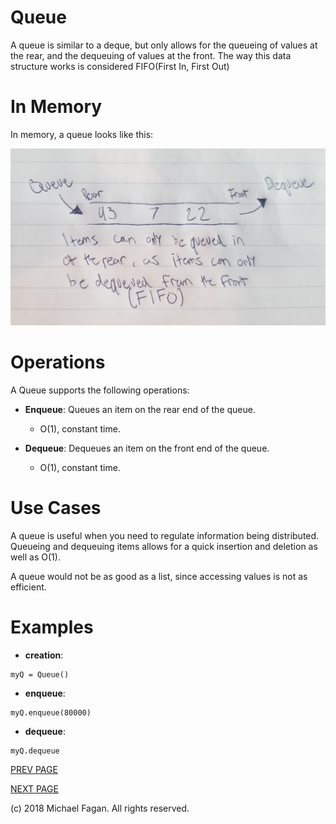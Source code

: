 # Queue

A queue is similar to a deque, but only allows for the queueing of values at the rear, and the dequeuing of values at the front. The way this data structure works is considered FIFO(First In, First Out)

# In Memory

In memory, a queue looks like this:

![Image of Queue in Memory](images/queue_memory.jpg)

# Operations

A Queue supports the following operations:

* **Enqueue**: Queues an item on the rear end of the queue.
  * O(1), constant time.

* **Dequeue**: Dequeues an item on the front end of the queue.
  * O(1), constant time.

# Use Cases

A queue is useful when you need to regulate information being distributed. Queueing and dequeuing items allows for a quick insertion and deletion as well as O(1).

A queue would not be as good as a list, since accessing values is not as efficient.

# Examples

* **creation**:

~~~
myQ = Queue()
~~~

* **enqueue**:

~~~
myQ.enqueue(80000)
~~~

* **dequeue**:

~~~
myQ.dequeue
~~~

[PREV PAGE](binaryheap.md)

[NEXT PAGE](deque.md)

(c) 2018 Michael Fagan. All rights reserved.
